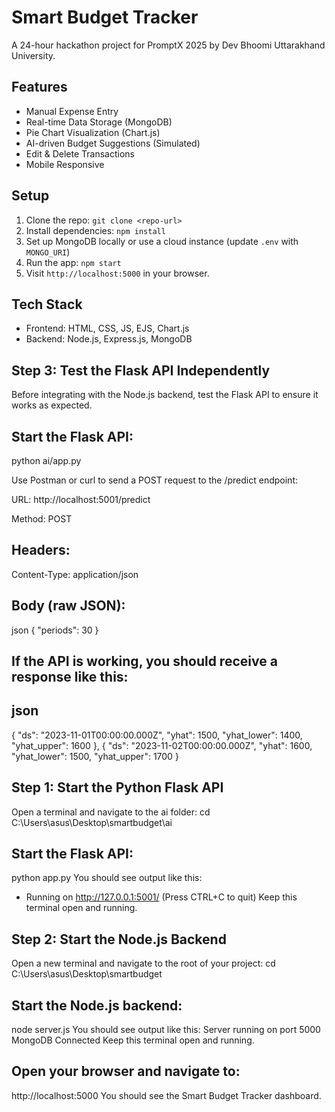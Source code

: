 # Smart Budget Tracker
A 24-hour hackathon project for PromptX 2025 by Dev Bhoomi Uttarakhand University.

## Features
- Manual Expense Entry
- Real-time Data Storage (MongoDB)
- Pie Chart Visualization (Chart.js)
- AI-driven Budget Suggestions (Simulated)
- Edit & Delete Transactions
- Mobile Responsive

## Setup
1. Clone the repo: `git clone <repo-url>`
2. Install dependencies: `npm install`
3. Set up MongoDB locally or use a cloud instance (update `.env` with `MONGO_URI`)
4. Run the app: `npm start`
5. Visit `http://localhost:5000` in your browser.

## Tech Stack
- Frontend: HTML, CSS, JS, EJS, Chart.js
- Backend: Node.js, Express.js, MongoDB

## Step 3: Test the Flask API Independently
Before integrating with the Node.js backend, test the Flask API to ensure it works as expected.

## Start the Flask API:
python ai/app.py

Use Postman or curl to send a POST request to the /predict endpoint:

URL: http://localhost:5001/predict

Method: POST

## Headers: 
Content-Type: application/json

## Body (raw JSON):

json
{
  "periods": 30
}

## If the API is working, you should receive a response like this:

## json


  {
    "ds": "2023-11-01T00:00:00.000Z",
    "yhat": 1500,
    "yhat_lower": 1400,
    "yhat_upper": 1600
  },
  {
    "ds": "2023-11-02T00:00:00.000Z",
    "yhat": 1600,
    "yhat_lower": 1500,
    "yhat_upper": 1700
  }

## Step 1: Start the Python Flask API
Open a terminal and navigate to the ai folder:
cd C:\Users\asus\Desktop\smartbudget\ai

## Start the Flask API:
python app.py
You should see output like this:
* Running on http://127.0.0.1:5001/ (Press CTRL+C to quit)
Keep this terminal open and running.

## Step 2: Start the Node.js Backend
Open a new terminal and navigate to the root of your project:
cd C:\Users\asus\Desktop\smartbudget

## Start the Node.js backend:
node server.js
You should see output like this:
Server running on port 5000
MongoDB Connected
Keep this terminal open and running.

## Open your browser and navigate to:
http://localhost:5000
You should see the Smart Budget Tracker dashboard.